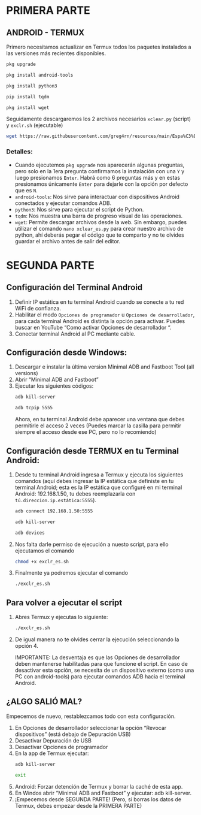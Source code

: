 # PRIMERA PARTE

## ANDROID - TERMUX

Primero necesitamos actualizar en Termux todos los paquetes instalados a las versiones más recientes disponibles.

```bash
pkg upgrade
```
```bash
pkg install android-tools
```
```bash
pkg install python3
```
```bash
pip install tqdm
```
```bash
pkg install wget
```
Seguidamente descargaremos los 2 archivos necesarios `xclear.py` (script) y `exclr.sh` (ejecutable)
```bash
wget https://raw.githubusercontent.com/greg4rn/resources/main/Espa%C3%B1ol/xclear_es.py ; wget https://raw.githubusercontent.com/greg4rn/resources/main/Espa%C3%B1ol/exclr_es.sh
```

### Detalles: 

- Cuando ejecutemos `pkg upgrade` nos aparecerán algunas preguntas, pero solo en la 1era pregunta confirmamos la instalación con una `Y` y luego presionamos `Enter`. Habrá como 6 preguntas más y en estas presionamos únicamente `Enter` para dejarle con la opción por defecto que es `N`.
- `android-tools`: Nos sirve para interactuar con dispositivos Android conectados y ejecutar comandos ADB.
- `python3`: Nos sirve para ejecutar el script de Python.
- `tqdm`: Nos muestra una barra de progreso visual de las operaciones.
- `wget`: Permite descargar archivos desde la web. Sin embargo, puedes utilizar el comando `nano xclear_es.py` para crear nuestro archivo de python, ahí deberás pegar el código que te comparto y no te olvides guardar el archivo antes de salir del editor.

# SEGUNDA PARTE

## Configuración del Terminal Android

1. Definir IP estática en tu terminal Android cuando se conecte a tu red WiFi de confianza.
2. Habilitar el modo `Opciones de programador` u `Opciones de desarrollador`, para cada terminal Android es distinta la opción para activar. Puedes buscar en YouTube “Como activar Opciones de desarrollador “.
3. Conectar terminal Android al PC mediante cable.

## Configuración desde Windows:

1. Descargar e instalar la última version Minimal ADB and Fastboot Tool (all versions)
2. Abrir “Minimal ADB and Fastboot”
3. Ejecutar los siguientes códigos:
    ```bash
    adb kill-server
    ```
    ```bash
    adb tcpip 5555
    ```
    Ahora, en tu terminal Android debe aparecer una ventana que debes permitirle el acceso 2 veces (Puedes marcar la casilla para permitir siempre el acceso desde ese PC, pero no lo recomiendo)

## Configuración desde TERMUX en tu Terminal Android:

1. Desde tu terminal Android ingresa a Termux y ejecuta los siguientes comandos (aquí debes ingresar la IP estática que definiste en tu terminal Android; esta es la IP estática que configuré en mi terminal Android: 192.168.1.50, tu debes reemplazarla con `tú.direccion.ip.estática:5555`).

    ```bash
    adb connect 192.168.1.50:5555
    ```
    ```bash
    adb kill-server
    ```
    ```bash
    adb devices
    ```
2. Nos falta darle permiso de ejecución a nuesto script, para ello ejecutamos el comando
    ```bash
    chmod +x exclr_es.sh
    ```
3.	Finalmente ya podremos ejecutar el comando
    ```bash
    ./exclr_es.sh
    ```
## Para volver a ejecutar el script
1.	Abres Termux y ejecutas lo siguiente:
    ```bash
    ./exclr_es.sh
    ```
2.	De igual manera no te olvides cerrar la ejecución seleccionando la opción 4.
    
    IMPORTANTE: La desventaja es que las Opciones de desarrollador deben mantenerse habilitadas para que funcione el script. En caso de desactivar esta opción, se necesita de un dispositivo externo (como una PC con android-tools) para ejecutar comandos ADB hacia el terminal Android.


## ¿ALGO SALIÓ MAL?
Empecemos de nuevo, restablezcamos todo con esta configuración.
1.	En Opciones de desarrollador seleccionar la opción “Revocar dispositivos” (está debajo de Depuración USB)
2.	Desactivar Depuración de USB
3.	Desactivar Opciones de programador
4.	En la app de Termux ejecutar:
    ```bash
    adb kill-server
    ```
    ```bash
    exit
    ```
5.	Android: Forzar detención de Termux y borrar la caché de esta app.
6.	En Windos abrir “Minimal ADB and Fastboot” y ejecutar: adb kill-server.
7.	¡Empecemos desde SEGUNDA PARTE! (Pero, si borras los datos de Termux, debes empezar desde la PRIMERA PARTE)
